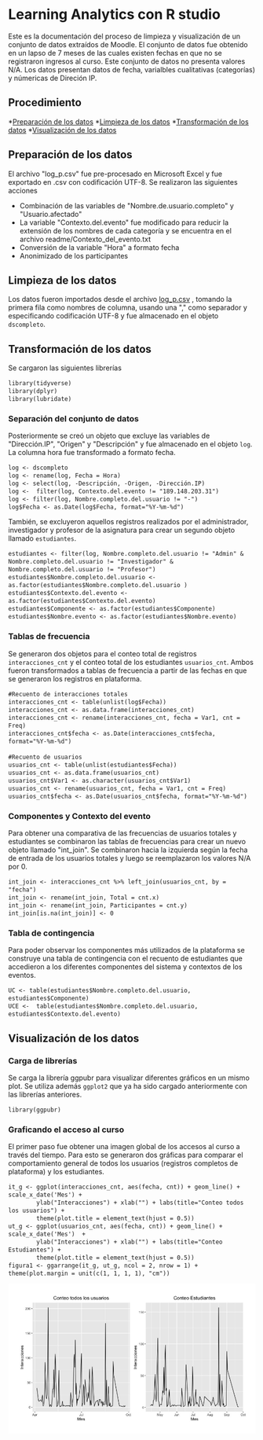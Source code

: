 # Learning Analytics con R studio 
Este es la documentación del proceso de limpieza y visualización de un conjunto de datos extraídos de Moodle. El conjunto de datos fue obtenido en un lapso de 7 meses de las cuales existen fechas en que no se registraron ingresos al curso. Este conjunto de datos no presenta valores N/A. Los datos presentan datos de fecha, varialbles cualitativas (categorías) y númericas de Direción IP.

## Procedimiento
*[Preparación de los datos](#preparacion-de-los-datos)
*[Limpieza de los datos](#limpieza-de-los-datos)
*[Transformación de los datos](#transformacion-de-los-datos)
*[Visualización de los datos](#visualizacion-de-los-datos)

## Preparación de los datos 
El archivo "log_p.csv" fue pre-procesado en Microsoft Excel y fue exportado en .csv con codificación UTF-8. Se realizaron las siguientes acciones
* Combinación de las variables de "Nombre.de.usuario.completo" y "Usuario.afectado"
* La variable "Contexto.del.evento" fue modificado para reducir la extensión de los nombres de cada categoría y se encuentra en el archivo readme/Contexto_del_evento.txt 
* Conversión de la variable "Hora" a formato fecha
* Anonimizado de los participantes

## Limpieza de los datos
Los datos fueron importados desde el archivo [log_p.csv](https://github.com/sergiogonzalezdgp/tesis/log_p.csv) , tomando la primera fila como nombres de columna, usando una "," como separador y especificando codificación UTF-8 y fue almacenado en el objeto `dscompleto`.

## Transformación de los datos
Se cargaron las siguientes librerías
```
library(tidyverse)
library(dplyr)
library(lubridate)
```
### Separación del conjunto de datos
Posteriormente se creó un objeto que excluye las variables de "Dirección.IP", "Origen" y "Descripción" y fue almacenado en el objeto `log`. La columna hora fue transformado a formato fecha.
```
log <- dscompleto
log <- rename(log, Fecha = Hora)
log <- select(log, -Descripción, -Origen, -Dirección.IP)
log <-  filter(log, Contexto.del.evento != "189.148.203.31") 
log <- filter(log, Nombre.completo.del.usuario != "-")
log$Fecha <- as.Date(log$Fecha, format="%Y-%m-%d")
```
También, se excluyeron aquellos registros realizados por el administrador, investigador y profesor de la asignatura para crear un segundo objeto llamado `estudiantes`. 
```
estudiantes <- filter(log, Nombre.completo.del.usuario != "Admin" & Nombre.completo.del.usuario != "Investigador" & Nombre.completo.del.usuario != "Profesor") 
estudiantes$Nombre.completo.del.usuario <- as.factor(estudiantes$Nombre.completo.del.usuario ) 
estudiantes$Contexto.del.evento <- as.factor(estudiantes$Contexto.del.evento) 
estudiantes$Componente <- as.factor(estudiantes$Componente)
estudiantes$Nombre.evento <- as.factor(estudiantes$Nombre.evento)
```
### Tablas de frecuencia
Se generaron dos objetos para el conteo total de registros `interacciones_cnt` y el conteo total de los estudiantes `usuarios_cnt`. Ambos fueron transformados a tablas de frecuencia a partir de las fechas en que se generaron los registros en plataforma.
```
#Recuento de interacciones totales
interacciones_cnt <- table(unlist(log$Fecha))
interacciones_cnt <- as.data.frame(interacciones_cnt)
interacciones_cnt <- rename(interacciones_cnt, fecha = Var1, cnt = Freq)
interacciones_cnt$fecha <- as.Date(interacciones_cnt$fecha, format="%Y-%m-%d")

#Recuento de usuarios
usuarios_cnt <- table(unlist(estudiantes$Fecha))
usuarios_cnt <- as.data.frame(usuarios_cnt)
usuarios_cnt$Var1 <- as.character(usuarios_cnt$Var1)
usuarios_cnt <- rename(usuarios_cnt, fecha = Var1, cnt = Freq)
usuarios_cnt$fecha <- as.Date(usuarios_cnt$fecha, format="%Y-%m-%d")
```
### Componentes y Contexto del evento
Para obtener una comparativa de las frecuencias de usuarios totales y estudiantes se combinaron las tablas de frecuencias para crear un nuevo objeto llamado "int_join". Se combinaron hacia la izquierda según la fecha de entrada de los usuarios totales y luego se reemplazaron los valores N/A por 0.
```
int_join <- interacciones_cnt %>% left_join(usuarios_cnt, by = "fecha")
int_join <- rename(int_join, Total = cnt.x)
int_join <- rename(int_join, Participantes = cnt.y)
int_join[is.na(int_join)] <- 0
```
### Tabla de contingencia
Para poder observar los componentes más utilizados de la plataforma se construye una tabla de contingencia con el recuento de estudiantes que accedieron a los diferentes componentes del sistema y contextos de los eventos.

```
UC <- table(estudiantes$Nombre.completo.del.usuario, estudiantes$Componente)
UCE <-  table(estudiantes$Nombre.completo.del.usuario, estudiantes$Contexto.del.evento)
```
## Visualización de los datos
### Carga de librerías
Se carga la librería ggpubr para visualizar diferentes gráficos en un mismo plot. Se utiliza además `ggplot2` que ya ha sido cargado anteriormente con las librerías anteriores.
```
library(ggpubr)
```
### Graficando el acceso al curso
El primer paso fue obtener una imagen global de los accesos al curso a través del tiempo. Para esto se generaron dos gráficas para comparar el comportamiento general de todos los usuarios (registros completos de plataforma) y los estudiantes. 
```
it_g <- ggplot(interacciones_cnt, aes(fecha, cnt)) + geom_line() + scale_x_date('Mes') +
        ylab("Interacciones") + xlab("") + labs(title="Conteo todos los usuarios") +
        theme(plot.title = element_text(hjust = 0.5))
ut_g <- ggplot(usuarios_cnt, aes(fecha, cnt)) + geom_line() + scale_x_date('Mes')  + 
        ylab("Interacciones") + xlab("") + labs(title="Conteo Estudiantes") +
        theme(plot.title = element_text(hjust = 0.5))
figura1 <- ggarrange(it_g, ut_g, ncol = 2, nrow = 1) + theme(plot.margin = unit(c(1, 1, 1, 1), "cm"))
```
![Figura1](img/figura1.jpeg)

```